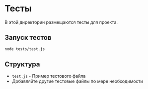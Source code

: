 # Тесты

В этой директории размещаются тесты для проекта.

## Запуск тестов

```bash
node tests/test.js
```

## Структура

- `test.js` - Пример тестового файла
- Добавляйте другие тестовые файлы по мере необходимости
